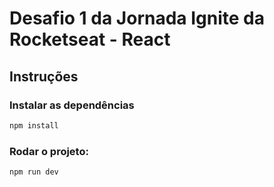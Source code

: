 # Desafio 1 da Jornada Ignite da Rocketseat - React

## Instruções

### Instalar as dependências

```bash
npm install
```

### Rodar o projeto:

```bash
npm run dev
```
